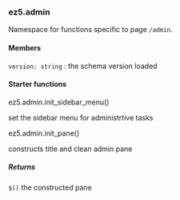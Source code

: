 ### ez5.admin

Namespace for functions specific to page `/admin`.

#### Members

`version: string`
:   the schema version loaded

#### Starter functions

ez5.admin.init\_sidebar\_menu()

set the sidebar menu for administrtive tasks

ez5.admin.init\_pane()

constructs title and clean admin pane

##### Returns

`$()` the constructed pane
